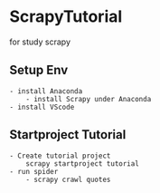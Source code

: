 # ScrapyTutorial
for study scrapy

## Setup Env
    - install Anaconda
        - install Scrapy under Anaconda
    - install VScode

## Startproject Tutorial
    - Create tutorial project
        scrapy startproject tutorial
    - run spider
        - scrapy crawl quotes